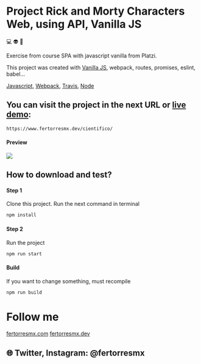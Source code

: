 # Project Rick and Morty Characters Web, using API, Vanilla JS 
:computer: :alien: :boy:


Exercise from course SPA with javascript vanilla from Platzi.

This project was created with [Vanilla JS](http://vanilla-js.com/), webpack, routes, promises, eslint, babel...

[Javascript](@tag/JavaScript), [Webpack](@tag/Webpack), [Travis](@tag/Travis), [Node](@tag/Node)

## You can visit the project in the next URL or [live demo](https://www.fertorresmx.dev/cientifico/):

```markdown
https://www.fertorresmx.dev/cientifico/
```

#### Preview

![](https://i.imgur.com/zvNzzOVh.png)

## How to download and test?

#### Step 1

Clone this project. 
Run the next command in terminal

```markdown
npm install
```

#### Step 2

Run the project

```markdown
npm run start
```

#### Build

If you want to change something, must recompile

```markdown
npm run build
```

# Follow me 
[fertorresmx.com](http://fertorresmx.com/)
[fertorresmx.dev](http://fertorresmx.dev/)

## :globe_with_meridians: Twitter, Instagram: @fertorresmx
